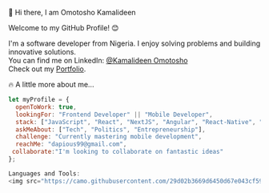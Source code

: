  👋 Hi there, I am Omotosho Kamalideen  

Welcome to my GitHub Profile! 😊

I'm a software developer from Nigeria. I enjoy solving problems and building innovative solutions.  
You can find me on LinkedIn: <a href='https://www.linkedin.com/in/kamalideen-omotosho-a50135270/' target='_blank'>@Kamalideen Omotosho</a>  
Check out my <a href='https://omotosho-kamalideen.vercel.app' target='_blank'>Portfolio</a>.

 🔥 A little more about me...

```js
let myProfile = {
  openToWork: true,
  lookingFor: "Frontend Developer" || "Mobile Developer",
  stack: ["JavaScript", "React", "NextJS", "Angular", "React-Native", "Tailwind CSS", "TypeScript"],
  askMeAbout: ["Tech", "Politics", "Entrepreneurship"],
  challenge: "Currently mastering mobile development",
  reachMe: "dapious99@gmail.com",
 collaborate:"I'm looking to collaborate on fantastic ideas"
};

Languages and Tools:
<img src="https://camo.githubusercontent.com/29d02b3669d6450d67e043cf5909e740dcb94c1e2306d88ac48b15b4ec55dc65/68747470733a2f2f696d672e736869656c64732e696f2f62616467652f6a6176617363726970742d2532333332333333302e7376673f7374796c653d666f722d7468652d6261646765266c6f676f3d6a617661736372697074266c6f676f436f6c6f723d253233463744463145"/>
